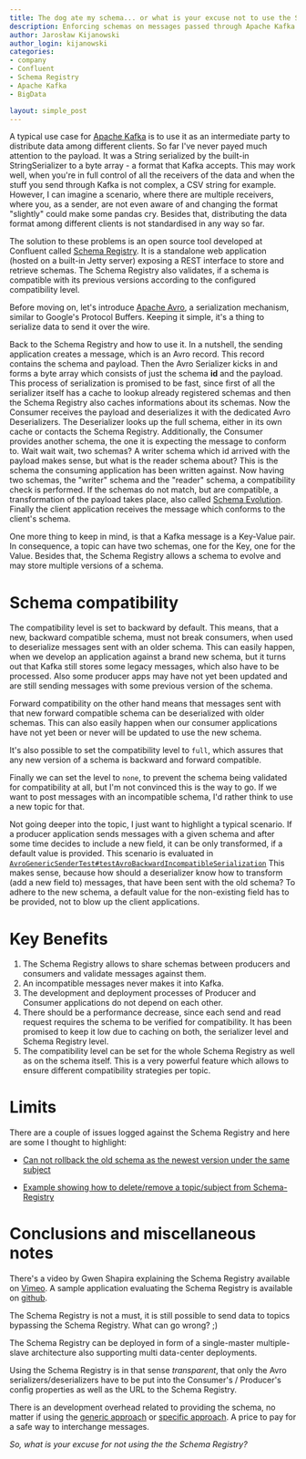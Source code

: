 ```yaml
---
title: The dog ate my schema... or what is your excuse not to use the Schema Registry with Apache Kafka?
description: Enforcing schemas on messages passed through Apache Kafka
author: Jarosław Kijanowski
author_login: kijanowski
categories:
- company
- Confluent
- Schema Registry
- Apache Kafka
- BigData

layout: simple_post
---
```



A typical use case for [Apache Kafka](http://kafka.apache.org/) is to use it as an intermediate party to distribute data among different clients. So far I've never payed much attention to the payload. It was a String serialized by the built-in StringSerializer to a byte array - a format that Kafka accepts.
This may work well, when you're in full control of all the receivers of the data and when the stuff you send through Kafka is not complex, a CSV string for example. However, I can imagine a scenario, where there are multiple receivers, where you, as a sender, are not even aware of and changing the format "slightly" could make some pandas cry. Besides that, distributing the data format among different clients is not standardised in any way so far.

The solution to these problems is an open source tool developed at Confluent called [Schema Registry](http://docs.confluent.io/3.0.0/schema-registry/docs/).
It is a standalone web application (hosted on a built-in Jetty server) exposing a REST interface to store and retrieve schemas. The Schema Registry also validates, if a schema is compatible with its previous versions according to the configured compatibility level.

Before moving on, let's introduce [Apache Avro](https://avro.apache.org/), a serialization mechanism, similar to Google's Protocol Buffers. Keeping it simple, it's a thing to serialize data to send it over the wire.

Back to the Schema Registry and how to use it. In a nutshell, the sending application creates a message, which is an Avro record. This record contains the schema and payload. Then the Avro Serializer kicks in and forms a byte array which consists of just the schema **id** and the payload. This process of serialization is promised to be fast, since first of all the serializer itself has a cache to lookup already registered schemas and then the Schema Registry also caches informations about its schemas.
Now the Consumer receives the payload and deserializes it with the dedicated Avro Deserializers. The Deserializer looks up the full schema, either in its own cache or contacts the Schema Registry. Additionally, the Consumer provides another schema, the one it is expecting the message to conform to. Wait wait wait, two schemas? A writer schema which id arrived with the payload makes sense, but what is the reader schema about? This is the schema the consuming application has been written against. Now having two schemas, the "writer" schema and the "reader" schema, a compatibility check is performed. If the schemas do not match, but are compatible, a transformation of the payload takes place, also called [Schema Evolution](https://docs.oracle.com/cd/NOSQL/html/GettingStartedGuide/schemaevolution.html). Finally the client application receives the message which conforms to the client's schema.

One more thing to keep in mind, is that a Kafka message is a Key-Value pair. In consequence, a topic can have two schemas, one for the Key, one for the Value. Besides that, the Schema Registry allows a schema to evolve and may store multiple versions of a schema.

# Schema compatibility

The compatibility level is set to backward by default. This means, that a new, backward compatible schema, must not break consumers, when used to deserialize messages sent with an older schema. This can easily happen, when we develop an application against a brand new schema, but it turns out that Kafka still stores some legacy messages, which also have to be processed. Also some producer apps may have not yet been updated and are still sending messages with some previous version of the schema. 

Forward compatibility on the other hand means that messages sent with that new forward compatible schema can be deserialized with older schemas. This can also easily happen when our consumer applications have not yet been or never will be updated to use the new schema.

It's also possible to set the compatibility level to `full`, which assures that any new version of a schema is backward and forward compatible.

Finally we can set the level to `none`, to prevent the schema being validated for compatibility at all, but I'm not convinced this is the way to go. If we want to post messages with an incompatible schema, I'd rather think to use a new topic for that.

Not going deeper into the topic, I just want to highlight a typical scenario. If a producer application sends messages with a given schema and after some time decides to include a new field, it can be only transformed, if a default value is provided. This scenario is evaluated in [`AvroGenericSenderTest#testAvroBackwardIncompatibleSerialization`](https://github.com/softwaremill/confluent-playground/blob/master/avro-serialization/src/test/java/wrapper/AvroGenericSenderTest.java#L86)
This makes sense, because how should a deserializer know how to transform (add a new field to) messages, that have been sent with the old schema? To adhere to the new schema, a default value for the non-existing field has to be provided, not to blow up the client applications.

# Key Benefits

1. The Schema Registry allows to share schemas between producers and consumers and validate messages against them. 
2. An incompatible messages never makes it into Kafka.
3. The development and deployment processes of Producer and Consumer applications do not depend on each other.
4. There should be a performance decrease, since each send and read request requires the schema to be verified for compatibility. It has been promised to keep it low due to caching on both, the serializer level and Schema Registry level.
5. The compatibility level can be set for the whole Schema Registry as well as on the schema itself. This is a very powerful feature which allows to ensure different compatibility strategies per topic.

# Limits

There are a couple of issues logged against the Schema Registry and here are some I thought to highlight:

* [Can not rollback the old schema as the newest version under the same subject](https://github.com/confluentinc/schema-registry/issues/270)

* [Example showing how to delete/remove a topic/subject from Schema-Registry](https://github.com/confluentinc/schema-registry/issues/227)

# Conclusions and miscellaneous notes

There's a video by Gwen Shapira explaining the Schema Registry available on [Vimeo](https://vimeo.com/167028700).
A sample application evaluating the Schema Registry is available on [github](https://github.com/softwaremill/confluent-playground/tree/master/avro-serialization).

The Schema Registry is not a must, it is still possible to send data to topics bypassing the Schema Registry. What can go wrong? ;)

The Schema Registry can be deployed in form of a single-master multiple-slave architecture also supporting multi data-center deployments.

Using the Schema Registry is in that sense *transparent*, that only the Avro serializers/deserializers have to be put into the Consumer's / Producer's config properties as well as the URL to the Schema Registry.

There is an development overhead related to providing the schema, no matter if using the [generic approach](https://github.com/softwaremill/confluent-playground/tree/master/avro-serialization#avro-generic-approach) or [specific approach](https://github.com/softwaremill/confluent-playground/tree/master/avro-serialization#avro-specific-approach). A price to pay for a safe way to interchange messages.

*So, what is your excuse for not using the the Schema Registry?*

